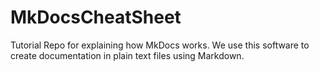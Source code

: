 # MkDocsCheatSheet
Tutorial Repo for explaining how MkDocs works. We use this software to create documentation in plain text files using Markdown.
